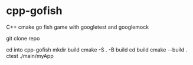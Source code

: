 # cpp-gofish
C++ cmake go fish game with googletest and googlemock

git clone repo

cd into cpp-gofish
mkdir build
cmake -S . -B build
cd build
cmake --build .
ctest
./main/myApp
